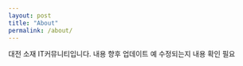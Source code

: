 ```yaml
---
layout: post
title: "About"
permalink: /about/
---
```


대전 소재 IT커뮤니티입니다. 내용 향후 업데이트 예
수정되는지 내용 확인 필요